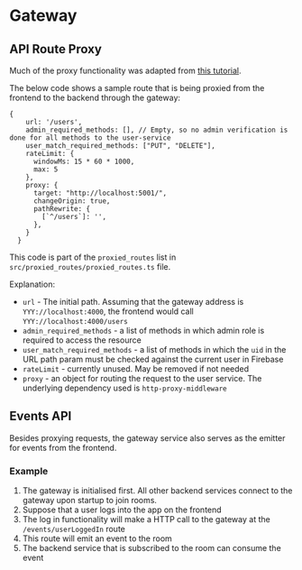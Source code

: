 # Gateway

## API Route Proxy
Much of the proxy functionality was adapted from [this tutorial](https://medium.com/geekculture/create-an-api-gateway-using-nodejs-and-express-933d1ca23322
).

The below code shows a sample route that is being proxied from the frontend to the backend through the gateway:
```
{
    url: '/users',
    admin_required_methods: [], // Empty, so no admin verification is done for all methods to the user-service
    user_match_required_methods: ["PUT", "DELETE"],
    rateLimit: {
      windowMs: 15 * 60 * 1000,
      max: 5
    },
    proxy: {
      target: "http://localhost:5001/",
      changeOrigin: true,
      pathRewrite: {
        [`^/users`]: '',
      },
    }
  }
```

This code is part of the `proxied_routes` list in `src/proxied_routes/proxied_routes.ts` file.

Explanation:
* `url` - The initial path. Assuming that the gateway address is `YYY://localhost:4000`, the frontend would call `YYY://localhost:4000/users`
* `admin_required_methods` - a list of methods in which admin role is required to access the resource
* `user_match_required_methods` - a list of methods in which the `uid` in the URL path param must be checked against the current user in Firebase
* `rateLimit` - currently unused. May be removed if not needed
* `proxy` - an object for routing the request to the user service. The underlying dependency used is `http-proxy-middleware`

## Events API
Besides proxying requests, the gateway service also serves as the emitter for events from the frontend.

### Example
 
1) The gateway is initialised first. All other backend services connect to the gateway upon startup to join rooms.
2) Suppose that a user logs into the app on the frontend
3) The log in functionality will make a HTTP call to the gateway at the `/events/userLoggedIn` route
4) This route will emit an event to the room
5) The backend service that is subscribed to the room can consume the event
